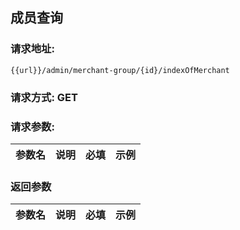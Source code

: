 ## 成员查询
### 请求地址:
```
{{url}}/admin/merchant-group/{id}/indexOfMerchant
```
### 请求方式: GET  
### 请求参数:  

|参数名|说明|必填|示例|  
 |---|---|---|---|  
### 返回参数  

|参数名|说明|必填|示例|  
 |---|---|---|---|  
